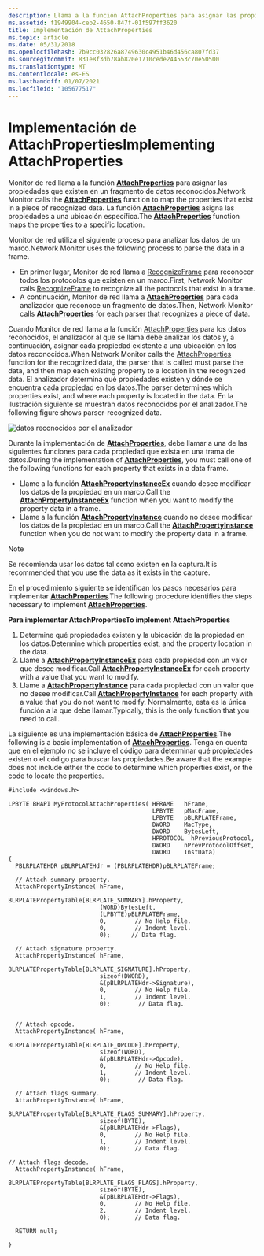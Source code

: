 ```yaml
---
description: Llama a la función AttachProperties para asignar las propiedades que existen en un fragmento de datos reconocidos.
ms.assetid: f1949904-ceb2-4650-847f-01f597ff3620
title: Implementación de AttachProperties
ms.topic: article
ms.date: 05/31/2018
ms.openlocfilehash: 7b9cc032826a8749630c4951b46d456ca807fd37
ms.sourcegitcommit: 831e8f3db78ab820e1710cede244553c70e50500
ms.translationtype: MT
ms.contentlocale: es-ES
ms.lasthandoff: 01/07/2021
ms.locfileid: "105677517"
---
```

# <a name="implementing-attachproperties"></a><span data-ttu-id="13db4-103">Implementación de AttachProperties</span><span class="sxs-lookup"><span data-stu-id="13db4-103">Implementing AttachProperties</span></span>

<span data-ttu-id="13db4-104">Monitor de red llama a la función [**AttachProperties**](attachproperties.md) para asignar las propiedades que existen en un fragmento de datos reconocidos.</span><span class="sxs-lookup"><span data-stu-id="13db4-104">Network Monitor calls the [**AttachProperties**](attachproperties.md) function to map the properties that exist in a piece of recognized data.</span></span> <span data-ttu-id="13db4-105">La función [**AttachProperties**](attachproperties.md) asigna las propiedades a una ubicación específica.</span><span class="sxs-lookup"><span data-stu-id="13db4-105">The [**AttachProperties**](attachproperties.md) function maps the properties to a specific location.</span></span>

<span data-ttu-id="13db4-106">Monitor de red utiliza el siguiente proceso para analizar los datos de un marco.</span><span class="sxs-lookup"><span data-stu-id="13db4-106">Network Monitor uses the following process to parse the data in a frame.</span></span>

-   <span data-ttu-id="13db4-107">En primer lugar, Monitor de red llama a [RecognizeFrame](recognizeframe.md) para reconocer todos los protocolos que existen en un marco.</span><span class="sxs-lookup"><span data-stu-id="13db4-107">First, Network Monitor calls [RecognizeFrame](recognizeframe.md) to recognize all the protocols that exist in a frame.</span></span>
-   <span data-ttu-id="13db4-108">A continuación, Monitor de red llama a [**AttachProperties**](attachproperties.md) para cada analizador que reconoce un fragmento de datos.</span><span class="sxs-lookup"><span data-stu-id="13db4-108">Then, Network Monitor calls [**AttachProperties**](attachproperties.md) for each parser that recognizes a piece of data.</span></span>

<span data-ttu-id="13db4-109">Cuando Monitor de red llama a la función [AttachProperties](attachproperties.md) para los datos reconocidos, el analizador al que se llama debe analizar los datos y, a continuación, asignar cada propiedad existente a una ubicación en los datos reconocidos.</span><span class="sxs-lookup"><span data-stu-id="13db4-109">When Network Monitor calls the [AttachProperties](attachproperties.md) function for the recognized data, the parser that is called must parse the data, and then map each existing property to a location in the recognized data.</span></span> <span data-ttu-id="13db4-110">El analizador determina qué propiedades existen y dónde se encuentra cada propiedad en los datos.</span><span class="sxs-lookup"><span data-stu-id="13db4-110">The parser determines which properties exist, and where each property is located in the data.</span></span> <span data-ttu-id="13db4-111">En la ilustración siguiente se muestran datos reconocidos por el analizador.</span><span class="sxs-lookup"><span data-stu-id="13db4-111">The following figure shows parser-recognized data.</span></span>

![datos reconocidos por el analizador](images/attachproperties1.png)

<span data-ttu-id="13db4-113">Durante la implementación de [**AttachProperties**](attachproperties.md), debe llamar a una de las siguientes funciones para cada propiedad que exista en una trama de datos.</span><span class="sxs-lookup"><span data-stu-id="13db4-113">During the implementation of [**AttachProperties**](attachproperties.md), you must call one of the following functions for each property that exists in a data frame.</span></span>

-   <span data-ttu-id="13db4-114">Llame a la función [**AttachPropertyInstanceEx**](attachpropertyinstanceex.md) cuando desee modificar los datos de la propiedad en un marco.</span><span class="sxs-lookup"><span data-stu-id="13db4-114">Call the [**AttachPropertyInstanceEx**](attachpropertyinstanceex.md) function when you want to modify the property data in a frame.</span></span>
-   <span data-ttu-id="13db4-115">Llame a la función [**AttachPropertyInstance**](attachpropertyinstance.md) cuando no desee modificar los datos de la propiedad en un marco.</span><span class="sxs-lookup"><span data-stu-id="13db4-115">Call the [**AttachPropertyInstance**](attachpropertyinstance.md) function when you do not want to modify the property data in a frame.</span></span>

> [!Note]  
> <span data-ttu-id="13db4-116">Se recomienda usar los datos tal como existen en la captura.</span><span class="sxs-lookup"><span data-stu-id="13db4-116">It is recommended that you use the data as it exists in the capture.</span></span>

 

<span data-ttu-id="13db4-117">En el procedimiento siguiente se identifican los pasos necesarios para implementar [**AttachProperties**](attachproperties.md).</span><span class="sxs-lookup"><span data-stu-id="13db4-117">The following procedure identifies the steps necessary to implement [**AttachProperties**](attachproperties.md).</span></span>

<span data-ttu-id="13db4-118">**Para implementar AttachProperties**</span><span class="sxs-lookup"><span data-stu-id="13db4-118">**To implement AttachProperties**</span></span>

1.  <span data-ttu-id="13db4-119">Determine qué propiedades existen y la ubicación de la propiedad en los datos.</span><span class="sxs-lookup"><span data-stu-id="13db4-119">Determine which properties exist, and the property location in the data.</span></span>
2.  <span data-ttu-id="13db4-120">Llame a [**AttachPropertyInstanceEx**](attachpropertyinstanceex.md) para cada propiedad con un valor que desee modificar.</span><span class="sxs-lookup"><span data-stu-id="13db4-120">Call [**AttachPropertyInstanceEx**](attachpropertyinstanceex.md) for each property with a value that you want to modify.</span></span>
3.  <span data-ttu-id="13db4-121">Llame a [**AttachPropertyInstance**](attachpropertyinstance.md) para cada propiedad con un valor que no desee modificar.</span><span class="sxs-lookup"><span data-stu-id="13db4-121">Call [**AttachPropertyInstance**](attachpropertyinstance.md) for each property with a value that you do not want to modify.</span></span> <span data-ttu-id="13db4-122">Normalmente, esta es la única función a la que debe llamar.</span><span class="sxs-lookup"><span data-stu-id="13db4-122">Typically, this is the only function that you need to call.</span></span>

<span data-ttu-id="13db4-123">La siguiente es una implementación básica de [**AttachProperties**](attachproperties.md).</span><span class="sxs-lookup"><span data-stu-id="13db4-123">The following is a basic implementation of [**AttachProperties**](attachproperties.md).</span></span> <span data-ttu-id="13db4-124">Tenga en cuenta que en el ejemplo no se incluye el código para determinar qué propiedades existen o el código para buscar las propiedades.</span><span class="sxs-lookup"><span data-stu-id="13db4-124">Be aware that the example does not include either the code to determine which properties exist, or the code to locate the properties.</span></span>

``` syntax
#include <windows.h>

LPBYTE BHAPI MyProtocolAttachProperties( HFRAME   hFrame,
                                         LPBYTE   pMacFrame,
                                         LPBYTE   pBLRPLATEFrame,
                                         DWORD    MacType,
                                         DWORD    BytesLeft,
                                         HPROTOCOL  hPreviousProtocol,
                                         DWORD    nPrevProtocolOffset,
                                         DWORD    InstData)
{
  PBLRPLATEHDR pBLRPLATEHdr = (PBLRPLATEHDR)pBLRPLATEFrame;

  // Attach summary property.
  AttachPropertyInstance( hFrame,
                          BLRPLATEPropertyTable[BLRPLATE_SUMMARY].hProperty,
                          (WORD)BytesLeft,
                          (LPBYTE)pBLRPLATEFrame,
                          0,        // No Help file.
                          0,        // Indent level.
                          0);      // Data flag.

  // Attach signature property.
  AttachPropertyInstance( hFrame,
                          BLRPLATEPropertyTable[BLRPLATE_SIGNATURE].hProperty,
                          sizeof(DWORD),
                          &(pBLRPLATEHdr->Signature),
                          0,        // No Help file.
                          1,        // Indent level.
                          0);        // Data flag.


  // Attach opcode.
  AttachPropertyInstance( hFrame,
                          BLRPLATEPropertyTable[BLRPLATE_OPCODE].hProperty,
                          sizeof(WORD),
                          &(pBLRPLATEHdr->Opcode),
                          0,        // No Help file.
                          1,        // Indent level.
                          0);        // Data flag.

  // Attach flags summary.
  AttachPropertyInstance( hFrame,
                          BLRPLATEPropertyTable[BLRPLATE_FLAGS_SUMMARY].hProperty,
                          sizeof(BYTE),
                          &(pBLRPLATEHdr->Flags),
                          0,        // No Help file.
                          1,        // Indent level.
                          0);       // Data flag.

// Attach flags decode.
  AttachPropertyInstance( hFrame,
                          BLRPLATEPropertyTable[BLRPLATE_FLAGS_FLAGS].hProperty,
                          sizeof(BYTE),
                          &(pBLRPLATEHdr->Flags),
                          0,        // No Help file.
                          2,        // Indent level.
                          0);       // Data flag.

  RETURN null;

}
```

 

 



